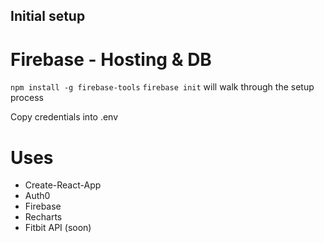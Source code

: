 ## Initial setup

# Firebase - Hosting & DB
`npm install -g firebase-tools`
`firebase init` will walk through the setup process

Copy credentials into .env

# Uses
* Create-React-App
* Auth0
* Firebase
* Recharts
* Fitbit API (soon)
